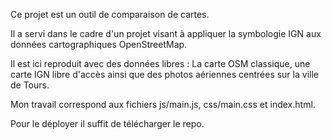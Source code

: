 Ce projet est un outil de comparaison de cartes. 

Il a servi dans le cadre d'un projet visant à appliquer la symbologie IGN aux données cartographiques OpenStreetMap.

Il est ici reproduit avec des données libres : La carte OSM classique, une carte IGN libre d'accès ainsi que des photos aériennes centrées sur la ville de Tours.

Mon travail correspond aux fichiers js/main.js, css/main.css et index.html.

Pour le déployer il suffit de télécharger le repo. 

